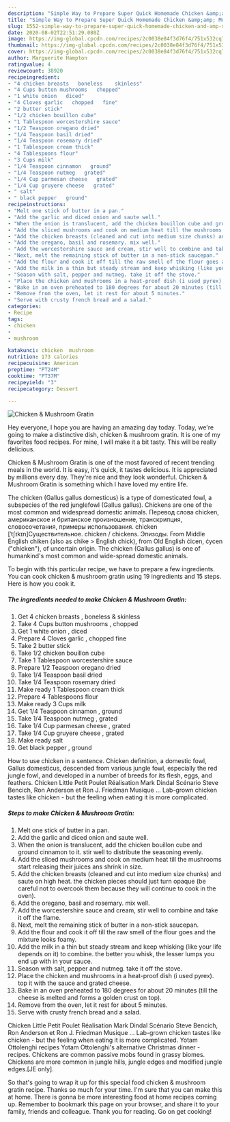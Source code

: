 ```yaml
---
description: "Simple Way to Prepare Super Quick Homemade Chicken &amp;amp; Mushroom Gratin"
title: "Simple Way to Prepare Super Quick Homemade Chicken &amp;amp; Mushroom Gratin"
slug: 1552-simple-way-to-prepare-super-quick-homemade-chicken-and-amp-mushroom-gratin
date: 2020-08-02T22:51:29.080Z
image: https://img-global.cpcdn.com/recipes/2c0038e84f3d76f4/751x532cq70/chicken-mushroom-gratin-recipe-main-photo.jpg
thumbnail: https://img-global.cpcdn.com/recipes/2c0038e84f3d76f4/751x532cq70/chicken-mushroom-gratin-recipe-main-photo.jpg
cover: https://img-global.cpcdn.com/recipes/2c0038e84f3d76f4/751x532cq70/chicken-mushroom-gratin-recipe-main-photo.jpg
author: Marguerite Hampton
ratingvalue: 4
reviewcount: 38920
recipeingredient:
- "4 chicken breasts   boneless    skinless"
- "4 Cups button mushrooms   chopped"
- "1 white onion   diced"
- "4 Cloves garlic   chopped   fine"
- "2 butter stick"
- "1/2 chicken bouillon cube"
- "1 Tablespoon worcestershire sauce"
- "1/2 Teaspoon oregano dried"
- "1/4 Teaspoon basil dried"
- "1/4 Teaspoon rosemary dried"
- "1 Tablespoon cream thick"
- "4 Tablespoons flour"
- "3 Cups milk"
- "1/4 Teaspoon cinnamon   ground"
- "1/4 Teaspoon nutmeg   grated"
- "1/4 Cup parmesan cheese   grated"
- "1/4 Cup gruyere cheese   grated"
- " salt"
- " black pepper   ground"
recipeinstructions:
- "Melt one stick of butter in a pan."
- "Add the garlic and diced onion and saute well."
- "When the onion is translucent, add the chicken bouillon cube and ground cinnamon to it. stir well to distribute the seasoning evenly."
- "Add the sliced mushrooms and cook on medium heat till the mushrooms start releasing their juices ans shrink in size."
- "Add the chicken breasts (cleaned and cut into medium size chunks) and saute on high heat. the chicken pieces should just turn opaque (be careful not to overcook them because they will continue to cook in the oven)."
- "Add the oregano, basil and rosemary. mix well."
- "Add the worcestershire sauce and cream, stir well to combine and take it off the flame."
- "Next, melt the remaining stick of butter in a non-stick saucepan."
- "Add the flour and cook it off till the raw smell of the flour goes and the mixture looks foamy."
- "Add the milk in a thin but steady stream and keep whisking (like your life depends on it) to combine. the better you whisk, the lesser lumps you end up with in your sauce."
- "Season with salt, pepper and nutmeg. take it off the stove."
- "Place the chicken and mushrooms in a heat-proof dish (i used pyrex). top it with the sauce and grated cheese."
- "Bake in an oven preheated to 180 degrees for about 20 minutes (till the cheese is melted and forms a golden crust on top)."
- "Remove from the oven, let it rest for about 5 minutes."
- "Serve with crusty french bread and a salad."
categories:
- Recipe
tags:
- chicken
- 
- mushroom

katakunci: chicken  mushroom 
nutrition: 173 calories
recipecuisine: American
preptime: "PT24M"
cooktime: "PT37M"
recipeyield: "3"
recipecategory: Dessert

---
```



![Chicken &amp; Mushroom Gratin](https://img-global.cpcdn.com/recipes/2c0038e84f3d76f4/751x532cq70/chicken-mushroom-gratin-recipe-main-photo.jpg)

Hey everyone, I hope you are having an amazing day today. Today, we're going to make a distinctive dish, chicken &amp; mushroom gratin. It is one of my favorites food recipes. For mine, I will make it a bit tasty. This will be really delicious.

Chicken &amp; Mushroom Gratin is one of the most favored of recent trending meals in the world. It is easy, it's quick, it tastes delicious. It is appreciated by millions every day. They're nice and they look wonderful. Chicken &amp; Mushroom Gratin is something which I have loved my entire life.

The chicken (Gallus gallus domesticus) is a type of domesticated fowl, a subspecies of the red junglefowl (Gallus gallus). Chickens are one of the most common and widespread domestic animals. Перевод слова chicken, американское и британское произношение, транскрипция, словосочетания, примеры использования. chicken [ˈtʃɪkɪn]Существительное. chicken / chickens. Эпизоды. From Middle English chiken (also as chike &gt; English chick), from Old English ċicen, ċycen (&#34;chicken&#34;), of uncertain origin. The chicken (Gallus gallus) is one of humankind&#39;s most common and wide-spread domestic animals.


To begin with this particular recipe, we have to prepare a few ingredients. You can cook chicken &amp; mushroom gratin using 19 ingredients and 15 steps. Here is how you cook it.

<!--inarticleads1-->

##### The ingredients needed to make Chicken &amp; Mushroom Gratin:

1. Get 4 chicken breasts ,  boneless  &amp;  skinless
1. Take 4 Cups button mushrooms ,  chopped
1. Get 1 white onion ,  diced
1. Prepare 4 Cloves garlic ,  chopped   fine
1. Take 2 butter stick
1. Take 1/2 chicken bouillon cube
1. Take 1 Tablespoon worcestershire sauce
1. Prepare 1/2 Teaspoon oregano dried
1. Take 1/4 Teaspoon basil dried
1. Take 1/4 Teaspoon rosemary dried
1. Make ready 1 Tablespoon cream thick
1. Prepare 4 Tablespoons flour
1. Make ready 3 Cups milk
1. Get 1/4 Teaspoon cinnamon ,  ground
1. Take 1/4 Teaspoon nutmeg ,  grated
1. Take 1/4 Cup parmesan cheese ,  grated
1. Take 1/4 Cup gruyere cheese ,  grated
1. Make ready  salt
1. Get  black pepper ,  ground


How to use chicken in a sentence. Chicken definition, a domestic fowl, Gallus domesticus, descended from various jungle fowl, especially the red jungle fowl, and developed in a number of breeds for its flesh, eggs, and feathers. Chicken Little Petit Poulet Réalisation Mark Dindal Scénario Steve Bencich, Ron Anderson et Ron J. Friedman Musique … Lab-grown chicken tastes like chicken - but the feeling when eating it is more complicated. 

<!--inarticleads2-->

##### Steps to make Chicken &amp; Mushroom Gratin:

1. Melt one stick of butter in a pan.
1. Add the garlic and diced onion and saute well.
1. When the onion is translucent, add the chicken bouillon cube and ground cinnamon to it. stir well to distribute the seasoning evenly.
1. Add the sliced mushrooms and cook on medium heat till the mushrooms start releasing their juices ans shrink in size.
1. Add the chicken breasts (cleaned and cut into medium size chunks) and saute on high heat. the chicken pieces should just turn opaque (be careful not to overcook them because they will continue to cook in the oven).
1. Add the oregano, basil and rosemary. mix well.
1. Add the worcestershire sauce and cream, stir well to combine and take it off the flame.
1. Next, melt the remaining stick of butter in a non-stick saucepan.
1. Add the flour and cook it off till the raw smell of the flour goes and the mixture looks foamy.
1. Add the milk in a thin but steady stream and keep whisking (like your life depends on it) to combine. the better you whisk, the lesser lumps you end up with in your sauce.
1. Season with salt, pepper and nutmeg. take it off the stove.
1. Place the chicken and mushrooms in a heat-proof dish (i used pyrex). top it with the sauce and grated cheese.
1. Bake in an oven preheated to 180 degrees for about 20 minutes (till the cheese is melted and forms a golden crust on top).
1. Remove from the oven, let it rest for about 5 minutes.
1. Serve with crusty french bread and a salad.


Chicken Little Petit Poulet Réalisation Mark Dindal Scénario Steve Bencich, Ron Anderson et Ron J. Friedman Musique … Lab-grown chicken tastes like chicken - but the feeling when eating it is more complicated. Yotam Ottolenghi recipes Yotam Ottolenghi&#39;s alternative Christmas dinner - recipes. Chickens are common passive mobs found in grassy biomes. Chickens are more common in jungle hills, jungle edges and modified jungle edges.‌[JE only]. 

So that's going to wrap it up for this special food chicken &amp; mushroom gratin recipe. Thanks so much for your time. I'm sure that you can make this at home. There is gonna be more interesting food at home recipes coming up. Remember to bookmark this page on your browser, and share it to your family, friends and colleague. Thank you for reading. Go on get cooking!
